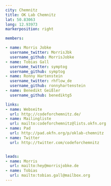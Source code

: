 ```yaml
---
city: Chemnitz
title: OK Lab Chemnitz
lat: 50.83063
long: 12.93973
markerposition: right

members:

- name: Morris Jobke
  username_twitter: MorrisJbk
  username_github: MorrisJobke
- name: Tobias Gall
  username_twitter: symptog
  username_github: symptog
- name: Ronny Hartenstein
  username_twitter: rhflow_de
  username_github: ronnyhartenstein
- name: Benedikt Geißler
  username_github: benediktg5

links:
- name: Webseite
  url: http://codeforchemnitz.de/
- name: Mailingliste
  url: mailto:codeforchemnitz@lists.okfn.org
- name: Pad
  url: http://pad.okfn.org/p/oklab-chemnitz
- name: Twitter
  url: http://twitter.com/codeforchemnitz


leads:
- name: Morris
  url: mailto:hey@morrisjobke.de
- name: Tobias
  url: mailto:tobias.gall@mailbox.org
---
```


